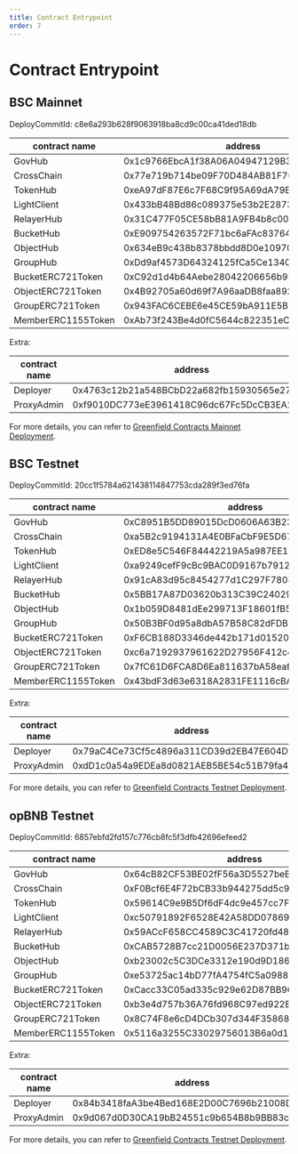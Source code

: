 ```yaml
---
title: Contract Entrypoint
order: 7
---
```


# Contract Entrypoint

## BSC Mainnet
DeployCommitId: c8e6a293b628f9063918ba8cd9c00ca41ded18db

| contract name      | address                                    |
|--------------------|--------------------------------------------|
| GovHub             | 0x1c9766EbcA1f38A06A04947129B394bF7FEc4599 |
| CrossChain         | 0x77e719b714be09F70D484AB81F70D02B0E182f7d |
| TokenHub           | 0xeA97dF87E6c7F68C9f95A69dA79E19B834823F25 |
| LightClient        | 0x433bB48Bd86c089375e53b2E2873A9C4bC0e986B |
| RelayerHub         | 0x31C477F05CE58bB81A9FB4b8c00560f1cBe185d1 |
| BucketHub          | 0xE909754263572F71bc6aFAc837646A93f5818573 |
| ObjectHub          | 0x634eB9c438b8378bbdd8D0e10970Ec88db0b4d0f |
| GroupHub           | 0xDd9af4573D64324125fCa5Ce13407be79331B7F7 |
| BucketERC721Token  | 0xC92d1d4b64Aebe28042206656b9E70E571A0E5eF |
| ObjectERC721Token  | 0x4B92705a60d69f7A96aaDB8faa892526eB71adb7 |
| GroupERC721Token   | 0x943FAC6CEBE6e45CE59bA911E5B6447c1a991450 |
| MemberERC1155Token | 0xAb73f243Be4d0fC5644c822351eC77e85DC2B5Ea |

Extra:

| contract name | address                                    |
|---------------|--------------------------------------------|
| Deployer      | 0x4763c12b21a548BCbD22a682fb15930565e27C43 |
| ProxyAdmin    | 0xf9010DC773eE3961418C96dc67Fc5DcCB3EA2C08 |

For more details, you can refer to [Greenfield Contracts Mainnet Deployment](https://github.com/bnb-chain/greenfield-contracts/blob/master/deployment/56-deployment.json).

## BSC Testnet
DeployCommitId: 20cc1f5784a621438114847753cda289f3ed76fa

| contract name      | address                                    |
|--------------------|--------------------------------------------|
| GovHub             | 0xC8951B5DD89015DcD0606A63B23C8A67ae316302 |
| CrossChain         | 0xa5B2c9194131A4E0BFaCbF9E5D6722c873159cb7 |
| TokenHub           | 0xED8e5C546F84442219A5a987EE1D820698528E04 |
| LightClient        | 0xa9249cefF9cBc9BAC0D9167b79123b6C7413F50a |
| RelayerHub         | 0x91cA83d95c8454277d1C297F78082B589e6E4Ea3 |
| BucketHub          | 0x5BB17A87D03620b313C39C24029C94cB5714814A |
| ObjectHub          | 0x1b059D8481dEe299713F18601fB539D066553e39 |
| GroupHub           | 0x50B3BF0d95a8dbA57B58C82dFDB5ff6747Cc1a9E |
| BucketERC721Token  | 0xF6CB188D3346de442b171d015202e605B0697A2a |
| ObjectERC721Token  | 0xc6a7192937961622D27956F412c4ce242F159311 |
| GroupERC721Token   | 0x7fC61D6FCA8D6Ea811637bA58eaf6aB17d50c4d1 |
| MemberERC1155Token | 0x43bdF3d63e6318A2831FE1116cBA69afd0F05267 |

Extra:

| contract name | address                                    |
|---------------|--------------------------------------------|
| Deployer      | 0x79aC4Ce73Cf5c4896a311CD39d2EB47E604D18E3 |
| ProxyAdmin    | 0xdD1c0a54a9EDEa8d0821AEB5BE54c51B79fa4c2e |

For more details, you can refer to [Greenfield Contracts Testnet Deployment](https://github.com/bnb-chain/greenfield-contracts/blob/master/deployment/97-deployment.json).


## opBNB Testnet
DeployCommitId: 6857ebfd2fd157c776cb8fc5f3dfb42696efeed2

| contract name      | address                                    |
|--------------------|--------------------------------------------|
| GovHub             | 0x64cB82CF53BE02fF56a3D5527beEF7302E740911 |
| CrossChain         | 0xF0Bcf6E4F72bCB33b944275dd5c9d4540a259eB9 |
| TokenHub           | 0x59614C9e9B5Df6dF4dc9e457cc7F3a67D796d3b2 |
| LightClient        | 0xc50791892F6528E42A58DD07869726079C71F3f2 |
| RelayerHub         | 0x59ACcF658CC4589C3C41720fd48e869B97A748a1 |
| BucketHub          | 0xCAB5728B7cc21D0056E237D371b28efEEBFd8C2d |
| ObjectHub          | 0xb23002c5C3DCe3312e190d9D186C4aB29F7cF26F |
| GroupHub           | 0xe53725ac14bD77fA4754fC5a09889135C2c7Bc25 |
| BucketERC721Token  | 0xCacc33C05ad335c929e62D87BB96D5c5E5A19641 |
| ObjectERC721Token  | 0xb3e4d757b36A76fd968C97ed922Bd77AB2c72f62 |
| GroupERC721Token   | 0x8C74F8e6cD4DCb307d344F358683594A68d66CD9 |
| MemberERC1155Token | 0x5116a3255C33029756013B6a0d1690775413EE6D |

Extra:

| contract name | address                                    |
|---------------|--------------------------------------------|
| Deployer      | 0x84b3418faA3be4Bed168E2D00C7696b21008DcfD |
| ProxyAdmin    | 0x9d067d0D30CA19bB24551c9b654B8b9BB83c8634 |

For more details, you can refer to [Greenfield Contracts Testnet Deployment](https://github.com/bnb-chain/greenfield-contracts/blob/master/deployment/5611-deployment.json).
